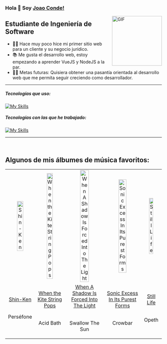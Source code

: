 ### Hola 👋 Soy [Joao Conde!](https://github.com/JoaoConde12)

<img align="right" alt="GIF" height="160px" src="https://media.giphy.com/media/Ah3zHH7hvsSB2/giphy.gif" />

## Estudiante de Ingeniería de Software

- 👨‍💻 Hace muy poco hice mi primer sitio web para un cliente y su negocio jurídico.
- 📚 Me gusta el desarrollo web, estoy empezando a aprender VueJS y NodeJS a la par.
- 💪🏼 Metas futuras: Quisiera obtener una pasantía orientada al desarrollo web que me permita seguir creciendo como desarrollador.

---

##### Tecnologías que uso:

[![My Skills](https://skillicons.dev/icons?i=,html,css,js,astro,npm,vite,postgres,mint)](https://skillicons.dev)

##### Tecnologías con las que he trabajado:

[![My Skills](https://skillicons.dev/icons?i=,py,django,docker,cs,java,dotnet,figma,mongodb)](https://skillicons.dev)

---

<p recentlyplayed, float='left'>
  <br>
  <h2>Algunos de mis álbumes de música favoritos:</h2>
  <p></p>
  <table style='width:100%'>
    <tr align='center'>
      <td><img class='artists' src='https://images.weserv.nl/?mask=circle&url=https://i.scdn.co/image/ab67616d0000b273c48c0e5923c79c23163a32a1&w=600&h=600' alt='Shin-Ken' style='width:50%'>
      </td>
      <td><img class='artists' src='https://images.weserv.nl/?mask=circle&url=https://i.scdn.co/image/ab67616d0000b273b7e60bf3437eff4ac464195d&w=600&h=600' alt='When the Kite String Pops' style='width:50%'>
      </td>
      <td><img class='artists' src='https://images.weserv.nl/?mask=circle&url=https://lh3.googleusercontent.com/jCrPd6ZXNHEOC5ie12vJE_rZd-qpScK1CnZD7GVn-otPkUY-aUgCOW4cooPJrb1rHCsPSQHq3D4-ck0h=w544-h544-l90-rj&w=600&h=600' alt='When A Shadow Is Forced Into The Light' style='width:50%'>
      </td>
      <td><img class='artists' src='https://images.weserv.nl/?mask=circle&url=https://lh3.googleusercontent.com/k6P8BuUyLw1kOZBI1AG0iTr0AMJ31J1ejclLjvszjHJcrfsm9D-qNZCwJlKu5asgFFf7QBNLXgsIOrcx3g=w544-h544-l90-rj&w=600&h=600' alt='Sonic Excess In Its Purest Forms' style='width:50%'>
      </td>
      <td><img class='artists' src='https://images.weserv.nl/?mask=circle&url=https://lh3.googleusercontent.com/eeGEnAuHqfnyA7wD31GJjItBDGGgybtdJUytLb88JJDWHjlfKlOKY6wDoSAcEeTbk875JmepYKtNiWf8Xw=w544-h544-l90-rj&w=600&h=600' alt='Still Life' style='width:50%'>
      </td>
    </tr>
    <tr align='center'>
      <td>
      <a href='https://music.youtube.com/playlist?list=OLAK5uy_mkW9VBbI4p4ErcHl1ujYVzQoSsPHrP3rY' target="_blank">Shin-Ken</a>
      <br>
      <br>
      <p>Perséfone</p>
      </td>
      <td>
      <a href='https://music.youtube.com/playlist?list=OLAK5uy_k3rUf095DtnN5T3sZhPWb6gqtjijGIbKc' target="_blank">When the Kite String Pops</a>
      <br>
      <br>
      <p>Acid Bath</p>
      </td>
      <td>
      <a href='https://music.youtube.com/playlist?list=OLAK5uy_k3rUf095DtnN5T3sZhPWb6gqtjijGIbKc' target="_blank">When A Shadow Is Forced Into The Light</a>
      <br>
      <br>
      <p>Swallow The Sun</p>
      </td>
      <td>
      <a href='https://music.youtube.com/playlist?list=OLAK5uy_k3rUf095DtnN5T3sZhPWb6gqtjijGIbKc' target="_blank">Sonic Excess In Its Purest Forms</a>
      <br>
      <br>
      <p>Crowbar</p>
      </td>
      <td>
      <a href='https://music.youtube.com/playlist?list=OLAK5uy_kg_wGHA_19yp27nBWq85lu8F1xWqOO7fo' target="_blank">Still Life</a>
      <br>
      <br>
      <p>Opeth</p>
      </td>
    </tr>
  </table>
</p recentlyplayed>
<!------ .RECENTLY PLAYED ------>
